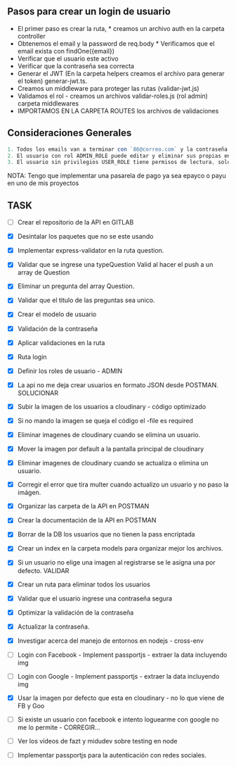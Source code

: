 ## Pasos para crear un login de usuario

* El primer paso es crear la ruta, * creamos un archivo auth en la carpeta controller 
* Obtenemos el email y la password de req.body * Verificamos que el email exista con findOne({email}) 
* Verificar que el usuario este activo 
* Verificar que la contraseña sea correcta 
* Generar el JWT (En la carpeta helpers creamos el archivo para generar el token) generar-jwt.ts.
* Creamos un middleware para proteger las rutas (validar-jwt.js)
* Validamos el rol - creamos un archivos validar-roles.js (rol admin) carpeta middlewares
* IMPORTAMOS EN LA CARPETA ROUTES los archivos de validaciones

## Consideraciones Generales

```js
1. Todos los emails van a terminar con `86@correo.com` y la contraseña va a ser `A1s&23` - Fase Dev 
2. El usuario con rol ADMIN_ROLE puede editar y eliminar sus propias encuestas. 
3. El usuario sin privilegios USER_ROLE tiene permisos de lectura, solo puede ver las encuestas disponibles.
```
NOTA: Tengo que implementar una pasarela de pago ya sea epayco o payu en uno de mis proyectos

## TASK
- [ ] Crear el repositorio de la API en GITLAB
- [x] Desintalar los paquetes que no se este usando
- [x] Implementar express-validator en la ruta question.
- [x] Validar que se ingrese una typeQuestion Valid al hacer el push a un array de Question
- [x] Eliminar un pregunta del array Question.
- [x] Validar que el titulo de las preguntas sea unico.
- [x] Crear el modelo de usuario
- [x] Validación de la contraseña
- [x] Aplicar validaciones en la ruta
- [x] Ruta login
- [x] Definir los roles de usuario - ADMIN
- [x] La api no me deja crear usuarios en formato JSON desde POSTMAN. SOLUCIONAR
- [x] Subir la imagen de los usuarios a cloudinary - código optimizado
- [x] Si no mando la imagen se queja el código el -file es required
- [x] Eliminar imagenes de cloudinary cuando se elimina un usuario.
- [x] Mover la imagen por default a la pantalla principal de cloudinary
- [x] Eliminar imagenes de cloudinary cuando se actualiza o elimina un usuario.
- [x] Corregir el error que tira multer cuando actualizo un usuario y no paso la imágen.
- [x] Organizar las carpeta de la API en POSTMAN
- [x] Crear la documentación de la API en POSTMAN
- [x] Borrar de la DB los usuarios que no tienen la pass encriptada
- [x] Crear un index en la carpeta models para organizar mejor los archivos.
- [x] Si un usuario no elige una imagen al registrarse se le asigna una por defecto.  VALIDAR
- [x] Crear un ruta para eliminar todos los usuarios
- [x] Validar que el usuario ingrese una contraseña segura
- [x] Optimizar la validación de la contraseña
- [x] Actualizar la contraseña.
- [x] Investigar acerca del manejo de entornos en nodejs - cross-env
- [ ] Login con Facebook - Implement passportjs - extraer la data incluyendo img
- [ ] Login con Google - Implement passportjs - extraer la data incluyendo img
- [x] Usar la imagen por defecto que esta en cloudinary - no lo que viene de FB y Goo
- [ ] Si existe un usuario con facebook e intento loguearme con google no me lo permite - CORREGIR... 
- [ ] Ver los vídeos de fazt y midudev sobre testing en node
- [ ] Implementar passportjs para la autenticación con redes sociales.

